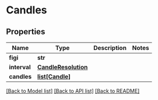# Candles

## Properties
Name | Type | Description | Notes
------------ | ------------- | ------------- | -------------
**figi** | **str** |  | 
**interval** | [**CandleResolution**](CandleResolution.md) |  | 
**candles** | [**list[Candle]**](Candle.md) |  | 

[[Back to Model list]](../README.md#documentation-for-models) [[Back to API list]](../README.md#documentation-for-api-endpoints) [[Back to README]](../README.md)

